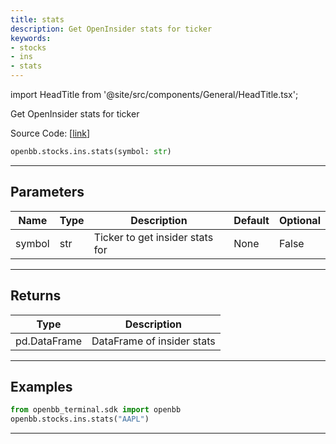 ```yaml
---
title: stats
description: Get OpenInsider stats for ticker
keywords:
- stocks
- ins
- stats
---
```


import HeadTitle from '@site/src/components/General/HeadTitle.tsx';

<HeadTitle title="stocks.ins.stats - Reference | OpenBB SDK Docs" />

Get OpenInsider stats for ticker

Source Code: [[link](https://github.com/OpenBB-finance/OpenBBTerminal/tree/main/openbb_terminal/stocks/insider/sdk_helper.py#L10)]

```python wordwrap
openbb.stocks.ins.stats(symbol: str)
```

---

## Parameters

| Name | Type | Description | Default | Optional |
| ---- | ---- | ----------- | ------- | -------- |
| symbol | str | Ticker to get insider stats for | None | False |


---

## Returns

| Type | Description |
| ---- | ----------- |
| pd.DataFrame | DataFrame of insider stats |
---

## Examples

```python
from openbb_terminal.sdk import openbb
openbb.stocks.ins.stats("AAPL")
```

---


